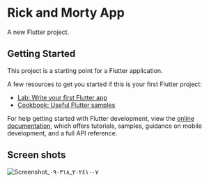 # Rick and Morty App

A new Flutter project.

## Getting Started

This project is a starting point for a Flutter application.

A few resources to get you started if this is your first Flutter project:

- [Lab: Write your first Flutter app](https://docs.flutter.dev/get-started/codelab)
- [Cookbook: Useful Flutter samples](https://docs.flutter.dev/cookbook)

For help getting started with Flutter development, view the
[online documentation](https://docs.flutter.dev/), which offers tutorials,
samples, guidance on mobile development, and a full API reference.

## Screen shots

![Screenshot_٢٠٢٤١٠٠٧_٠٩٠٣١٨](https://github.com/user-attachments/assets/d7417a2f-de3a-44a4-83a6-2f5dcd469876)

